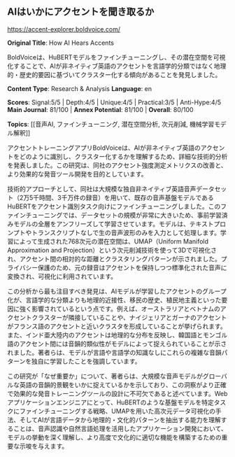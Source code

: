 ## AIはいかにアクセントを聞き取るか

https://accent-explorer.boldvoice.com/

**Original Title**: How AI Hears Accents

BoldVoiceは、HuBERTモデルをファインチューニングし、その潜在空間を可視化することで、AIが非ネイティブ英語のアクセントを言語学的分類ではなく地理的・歴史的要因に基づいてクラスター化する傾向があることを発見しました。

**Content Type**: Research & Analysis
**Language**: en

**Scores**: Signal:5/5 | Depth:4/5 | Unique:4/5 | Practical:3/5 | Anti-Hype:4/5
**Main Journal**: 81/100 | **Annex Potential**: 81/100 | **Overall**: 80/100

**Topics**: [[音声AI, ファインチューニング, 潜在空間分析, 次元削減, 機械学習モデル解釈]]

アクセントトレーニングアプリBoldVoiceは、AIが非ネイティブ英語のアクセントをどのように識別し、クラスター化するかを理解するため、詳細な技術的分析を発表しました。この研究は、同社のアクセント強度測定メトリクスの改善と、より効果的な発音ツール開発を目的としています。

技術的アプローチとして、同社は大規模な独自非ネイティブ英語音声データセット（2万5千時間、3千万件の録音）を用いて、既存の音声基盤モデルであるHuBERTをアクセント識別タスク向けにファインチューニングしました。このファインチューニングでは、データセットの規模が非常に大きいため、事前学習済みモデルの全層をアンフリーズして学習させています。モデルは、テキストプロンプトやトランスクリプトなしで生の音声波形のみを入力として処理します。学習によって生成された768次元の潜在空間は、UMAP（Uniform Manifold Approximation and Projection）という次元削減技術を使って3Dで可視化され、アクセント間の相対的な距離とクラスタリングパターンが示されました。プライバシー保護のため、元の録音はアクセントを保持しつつ標準化された音声に変換され、可視化に利用されています。

この分析から最も注目すべき発見は、AIモデルが学習したアクセントのグループ化が、言語学的な分類よりも地理的近接性、移民の歴史、植民地主義といった要因に強く影響されているという点です。例えば、オーストラリアとベトナムのアクセントクラスターが隣接していることや、ナイジェリアとガーナのアクセントがフランス語のアクセントと近いクラスタを形成していることが挙げられます。また、インド亜大陸内のアクセントは地理的な分布を反映し、韓国語とモンゴル語のアクセント間には音韻的類似性がモデルによって捉えられていることが示されました。著者らは、モデルが言語や言語学の知識なしにこれらの複雑な音韻パターンを独自に学習したことを強調しています。

この研究が「なぜ重要か」について、著者らは、大規模な音声モデルがグローバルな英語の音韻的景観をいかに捉えているかを示しており、この洞察がより正確で効果的な発音トレーニングツールの設計に不可欠であると述べています。Webアプリケーションエンジニアにとって、HuBERTのような基盤モデルを特定タスクにファインチューニングする戦略、UMAPを用いた高次元データ可視化の手法、そしてAIが言語データから地理的・文化的パターンを抽出する能力を理解することは、音声認識や自然言語処理を活用したアプリケーション開発において、モデルの挙動を深く理解し、より高度で文化的に適切な機能を構築するための重要な示唆を与えます。